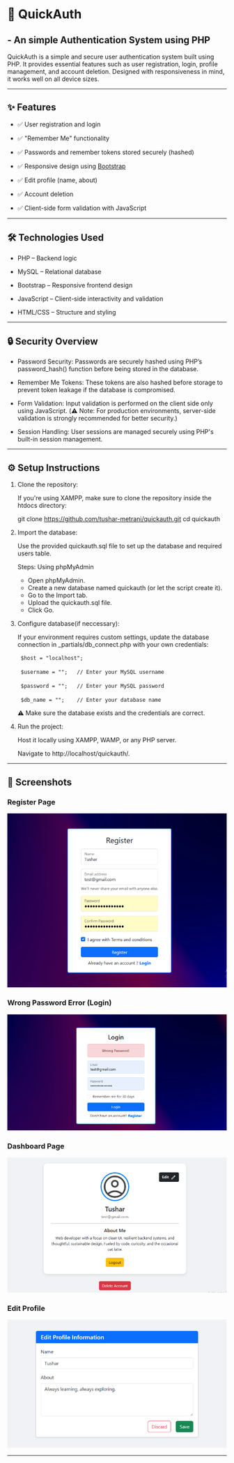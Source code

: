 # 🔐 QuickAuth 

## - An simple Authentication System using PHP

QuickAuth is a simple and secure user authentication system built using PHP. It provides essential features such as user registration, login, profile management, and account deletion. Designed with responsiveness in mind, it works well on all device sizes.

---

## ✨ Features

- ✅ User registration and login

- ✅ "Remember Me" functionality

- ✅ Passwords and remember tokens stored securely (hashed)

- ✅ Responsive design using [Bootstrap](https://getbootstrap.com/)

- ✅ Edit profile (name, about)

- ✅ Account deletion

- ✅ Client-side form validation with JavaScript 

---

## 🛠️ Technologies Used

- PHP – Backend logic

- MySQL – Relational database

- Bootstrap – Responsive frontend design

- JavaScript – Client-side interactivity and validation

- HTML/CSS – Structure and styling

---

## 🔒 Security Overview

- Password Security: Passwords are securely hashed using PHP’s password_hash() function before being stored in the database.

- Remember Me Tokens: These tokens are also hashed before storage to prevent token leakage if the database is compromised.

- Form Validation: Input validation is performed on the client side only using JavaScript. 
  (⚠️ Note: For production environments, server-side validation is strongly recommended for better security.)

- Session Handling: User sessions are managed securely using PHP's built-in session management.

---

## ⚙️ Setup Instructions

1. Clone the repository:

    If you're using XAMPP, make sure to clone the repository inside the htdocs directory:

    git clone https://github.com/tushar-metrani/quickauth.git
    cd quickauth

2. Import the database:

    Use the provided quickauth.sql file to set up the database and required users table.

    Steps: Using phpMyAdmin

    - Open phpMyAdmin.
    - Create a new database named quickauth (or let the script create it).
    - Go to the Import tab.
    - Upload the quickauth.sql file.
    - Click Go.


3. Configure database(if neccessary):

    If your environment requires custom settings, update the database connection in _partials/db_connect.php with your own credentials:
            
        $host = "localhost";

        $username = "";   // Enter your MySQL username

        $password = "";   // Enter your MySQL password

        $db_name = "";    // Enter your database name

    ⚠️ Make sure the database exists and the credentials are correct.


4. Run the project:

    Host it locally using XAMPP, WAMP, or any PHP server.

    Navigate to http://localhost/quickauth/.

---

## 📸 Screenshots

### Register Page

![Register Page](img/screenshots/RegisterPage.png)

### Wrong Password Error (Login)

![Login Page](img/screenshots/errormsg.png)

### Dashboard Page

![Dashboard Page](img/screenshots/dashboard.png)

### Edit Profile

![Edit Profile](img/screenshots/EditProfile.png)

---


